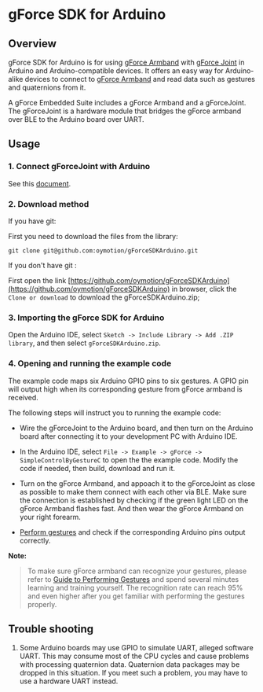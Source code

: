 # gForce SDK for Arduino

## Overview

gForce SDK for Arduino is for using [gForce Armband][gForceArmband] with [gForce Joint][gForceJoint] in Arduino and Arduino-compatible devices. It offers an easy way for Arduino-alike devices to connect to [gForce Armband][gForceArmband] and read data such as gestures and quaternions from it.

A gForce Embedded Suite includes a gForce Armband and a gForceJoint.
The gForceJoint is a hardware module that bridges the gForce armband over BLE to the Arduino board over UART.

## Usage

### 1. Connect gForceJoint with Arduino

See this [document](https://oymotion.github.io/gForceJoint/gForceJoint/).

### 2. Download method

If you have git:

First you need to download the files from the library:

```SHELL
git clone git@github.com:oymotion/gForceSDKArduino.git
```

If you don't have git :

First open the link [https://github.com/oymotion/gForceSDKArduino](https://github.com/oymotion/gForceSDKArduino) in browser, click the ` Clone or download ` to download the gForceSDKArduino.zip;

### 3. Importing the gForce SDK for Arduino

Open the Arduino IDE, select `Sketch -> Include Library -> Add .ZIP library`, and then select `gForceSDKArduino.zip`.

### 4. Opening and running the example code

The example code maps six Arduino GPIO pins to six gestures. A GPIO pin will output high when its corresponding gesture from gForce armband is received.

The following steps will instruct you to running the example code:

* Wire the gForceJoint to the Arduino board, and then turn on the Arduino board after connecting it to your development PC with Arduino IDE.

* In the Arduino IDE, select `File -> Example -> gForce -> SimpleControlByGestureC` to open the the example code. Modify the code if needed, then build, download and run it.

* Turn on the gForce Armband, and appoach it to the gForceJoint as close as possible to make them connect with each other via BLE. Make sure the connection is established by checking if the green light LED on the gForce Armband flashes fast. And then wear the gForce Armband on your right forearm.

* [Perform gestures][GuideToPerformingGestures] and check if the corresponding Arduino pins output correctly.

**Note:**
> To make sure gForce armband can recognize your gestures, please refer to
> [Guide to Performing Gestures][GuideToPerformingGestures]
> and spend several minutes learning and training yourself. The recognition
> rate can reach 95% and even higher after you get familiar with performing
> the gestures properly.

## Trouble shooting

1. Some Arduino boards may use GPIO to simulate UART, alleged software UART. This may consume most of the CPU cycles and cause problems with processing quaternion data. Quaternion data packages may be dropped in this situation. If you meet such a problem, you may have to use a hardware UART instead.

[gForceJoint]: https://oymotion.github.io/gForceJoint/gForceJoint/
[gForceArmband]: https://oymotion.github.io/gForce100/gForce100UserGuide/
[GuideToPerformingGestures]: https://www.youtube.com/watch?v=wBsYJf0wrkk
